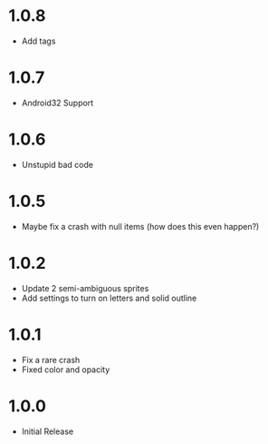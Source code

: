 # 1.0.8
- Add tags

# 1.0.7
- Android32 Support

# 1.0.6
- Unstupid bad code

# 1.0.5
- Maybe fix a crash with null items (how does this even happen?)

# 1.0.2
- Update 2 semi-ambiguous sprites
- Add settings to turn on letters and solid outline

# 1.0.1
- Fix a rare crash
- Fixed color and opacity

# 1.0.0
- Initial Release
